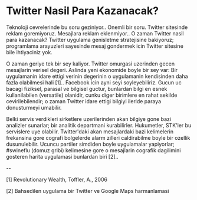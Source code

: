 # Twitter Nasil Para Kazanacak?

Teknoloji cevrelerinde bu soru geziniyor.. Onemli bir soru. Twitter sitesinde reklam goremiyoruz. Mesajlara reklam eklenmiyor.. O zaman Twitter nasil para kazanacak? Twitter uygulama genisletme stratejisine bakiyoruz; programlama arayuzleri sayesinde mesaj gondermek icin Twitter sitesine bile ihtiyaciniz yok.

O zaman geriye tek bir sey kaliyor. Twitter omurgasi uzerinden gecen mesajlarin verisel degeri. Aslinda yeni ekonomide boyle bir sey var: Bir uygulamanin idare ettigi verinin degerinin o uygulamanin kendisinden daha fazla olabilmesi hali [1].. Facebook icin ayni seyi soyleyebiliriz. Gucun uc bacagi fiziksel, parasal ve bilgisel guctur, bunlardan bilgi en esnek kullanilabilen (versatile) olanidir, cunku diger birimlere en rahat sekilde cevirilebilendir; o zaman Twitter idare ettigi bilgiyi ileride paraya donusturmeyi umabilir.

Belki servis verdikleri sirketlere uzerilerinden akan bilgiye gone bazi analizler sunarlar; bir analitik departmani kurabilirler. Hukumetler, STK'ler bu servislere uye olabilir. Twitter'daki akan mesajlardaki bazi kelimelerin frekansina gore cografi bolgelerde alarm zilleri caldirabilme boyle bir ozellik dusunulebilir. Ucuncu partiler simdiden boyle uygulamalar yapiyorlar; #swineflu (domuz gribi) kelimesine gore o mesajlarin cografik dagilimini gosteren harita uygulamasi bunlardan biri [2]..

--

[1] Revolutionary Wealth, Toffler, A., 2006

[2] Bahsedilen uygulama bir Twitter ve Google Maps harmanlamasi
